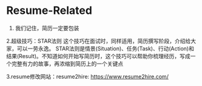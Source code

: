 # Resume-Related

1. 我们记住，简历一定要包装


2.超级技巧：STAR法则
  这个技巧在面试时，同样适用，简历撰写阶段，介绍给大家，可以一劳永逸。
  STAR法则是情景(Situation)、任务(Task)、行动(Action)和结果(Result)。不知道如何开始写简历时，这个技巧可以帮助你梳理经历，写成一个完整有力的故事，再浓缩到简历上的一个关键点

3.resume修改网站：resume2hire: https://www.resume2hire.com/
